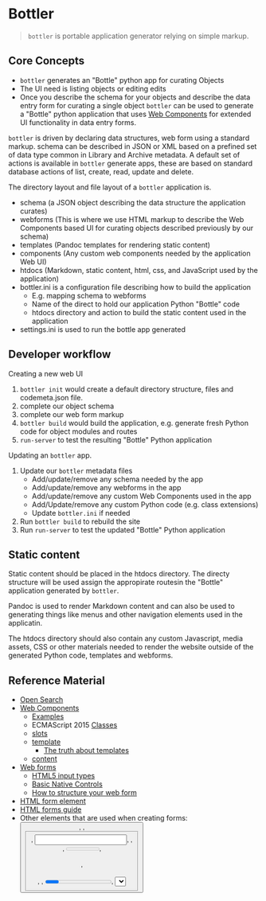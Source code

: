 Bottler
=======

> `bottler` is portable application generator relying on simple markup.

Core Concepts
-------------

- `bottler` generates an "Bottle" python app for curating Objects
- The UI need is listing objects or editing edits
- Once you describe the schema for your objects and describe the data entry form for curating a single object `bottler` can be used to generate a "Bottle" python application that uses [Web Components](https://developer.mozilla.org/en-US/docs/Web/Web_Components) for extended UI functionality in data entry forms.


`bottler` is driven by declaring data structures, web form using a standard
markup.  schema can be described in JSON or XML based on a prefined set of data type common in Library and Archive metadata. A default set of actions is available in `bottler` generate apps, these are based on standard database actions of list, create, read, update and delete.

The directory layout and file layout of a `bottler` application is.

- schema (a JSON object describing the data structure the application curates)
- webforms (This is where we use HTML markup to describe the Web Components based UI for curating objects described previously by our schema)
- templates (Pandoc templates for rendering static content)
- components (Any custom web components needed by the application Web UI)
- htdocs (Markdown, static content, html, css, and JavaScript used by the application)
- bottler.ini is a configuration file describing how to build the application
    - E.g. mapping schema to webforms
    - Name of the direct to hold our application Python "Bottle" code
    - htdocs directory and action to build the static content used in the application
- settings.ini is used to run the bottle app generated

Developer workflow
------------------

Creating a new web UI

1. `bottler init` would create a default directory structure, files and codemeta.json file.
2. complete our object schema
3. complete our web form markup
4. `bottler build` would build the application, e.g. generate fresh Python code for object modules and routes
5. `run-server` to test the resulting "Bottle" Python application


Updating an `bottler` app.

1. Update our `bottler` metadata files
    - Add/update/remove any schema needed by the app
    - Add/update/remove any webforms in the app
    - Add/update/remove any custom Web Components used in the app
    - Add/Update/remove any custom Python code (e.g. class extensions)
    - Update `bottler.ini` if needed
2. Run `bottler build` to rebuild the site
3. Run `run-server` to test the updated "Bottle" Python application

Static content
--------------

Static content should be placed in the htdocs directory. The directy structure will be used assign the appropirate routesin the "Bottle" application generated by `bottler`.

Pandoc is used to render Markdown content and can also be used to generating things like menus and other navigation elements used in the applicatin.

The htdocs directory should also contain any custom Javascript, media assets, CSS or  other materials needed to render the website outside of the generated Python code, templates and webforms.



Reference Material
------------------

- [Open Search](https://www.opensearch.org/)
- [Web Components](https://developer.mozilla.org/en-US/docs/Web/Web_Components)
    - [Examples](https://github.com/mdn/web-components-examples)
    - ECMAScript 2015 [Classes](https://developer.mozilla.org/en-US/docs/Web/JavaScript/Reference/Classes)
    - [slots](https://developer.mozilla.org/en-US/docs/Web/HTML/Element/slot)
    - [template](https://developer.mozilla.org/en-US/docs/Web/HTML/Element/template)
        - [The truth about templates](https://developer.mozilla.org/en-US/docs/Web/Web_Components/Using_templates_and_slots#the_truth_about_templates)
    - [content](https://developer.mozilla.org/en-US/docs/Web/HTML/Element/content)
- [Web forms](https://developer.mozilla.org/en-US/docs/Learn/Forms)
    - [HTML5 input types](https://developer.mozilla.org/en-US/docs/Learn/Forms/HTML5_input_types)
    - [Basic Native Controls](https://developer.mozilla.org/en-US/docs/Learn/Forms/Basic_native_form_controls)
    - [How to structure your web form](https://developer.mozilla.org/en-US/docs/Learn/Forms/How_to_structure_a_web_form)
- [HTML form element](https://developer.mozilla.org/en-US/docs/Web/HTML/Element/form)
- [HTML forms guide](https://developer.mozilla.org/en-US/docs/Learn/Forms)
- Other elements that are used when creating forms: [<button>](https://developer.mozilla.org/en-US/docs/Web/HTML/Element/button), [<datalist>](https://developer.mozilla.org/en-US/docs/Web/HTML/Element/datalist), [<fieldset>](https://developer.mozilla.org/en-US/docs/Web/HTML/Element/fieldset), [<input>](https://developer.mozilla.org/en-US/docs/Web/HTML/Element/input), [<label>](https://developer.mozilla.org/en-US/docs/Web/HTML/Element/label), [<legend>](https://developer.mozilla.org/en-US/docs/Web/HTML/Element/legend), [<meter>](https://developer.mozilla.org/en-US/docs/Web/HTML/Element/meter), [<optgroup>](https://developer.mozilla.org/en-US/docs/Web/HTML/Element/optgroup), [<option>](https://developer.mozilla.org/en-US/docs/Web/HTML/Element/option), [<output>](https://developer.mozilla.org/en-US/docs/Web/HTML/Element/output), [<progress>](https://developer.mozilla.org/en-US/docs/Web/HTML/Element/progress), [<select>](https://developer.mozilla.org/en-US/docs/Web/HTML/Element/select), [<textarea>](https://developer.mozilla.org/en-US/docs/Web/HTML/Element/textarea).
- Getting a list of the elements in the form: [HTMLFormElement.elements](https://developer.mozilla.org/en-US/docs/Web/API/HTMLFormElement/elements)
    - [ARIA: Form role](https://developer.mozilla.org/en-US/docs/Web/Accessibility/ARIA/Roles/Form_Role)
    - [ARIA: Search role](https://developer.mozilla.org/en-US/docs/Web/Accessibility/ARIA/Roles/Search_role)
